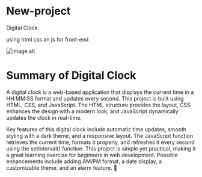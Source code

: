 # New-project
<p>Digital Clock</p>
using html css an js for front-end

![image alt](https://github.com/Aadarshkumarsingh8084/New-project/blob/0c11b8e303d4e82ae573b0a4ca4d559607a7a9ad/Screenshot%202025-03-20%20090810.png)

<h1>Summary of Digital Clock</h1>

<p>A digital clock is a web-based application that displays the current time in a HH:MM:SS format and updates every second. This project is built using HTML, CSS, and JavaScript. The HTML structure provides the layout, CSS enhances the design with a modern look, and JavaScript dynamically updates the clock in real-time.</p>

<p>Key features of this digital clock include automatic time updates, smooth styling with a dark theme, and a responsive layout. The JavaScript function retrieves the current time, formats it properly, and refreshes it every second using the setInterval() function. This project is simple yet practical, making it a great learning exercise for beginners in web development.
Possible enhancements include adding AM/PM format, a date display, a customizable theme, and an alarm feature. 🚀</p>

